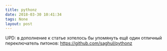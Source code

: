 ```yaml
---
title: pythonz
date: 2018-03-30 10:41:34
tags: None
layout: post
---
```


UPD: в дополнение к статье хотелось бы упомянуть ещё один отличный переключатель питонов:
<https://github.com/saghul/pythonz>
